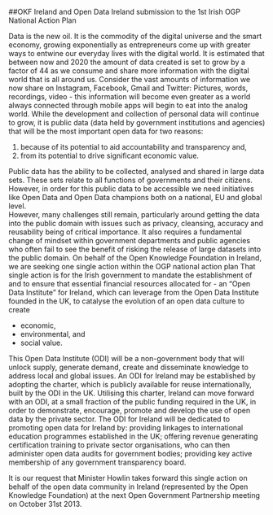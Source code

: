 ##OKF Ireland and Open Data Ireland submission to the 1st Irish OGP National Action Plan

Data is the new oil. It is the commodity of the digital universe and the smart economy, growing exponentially as entrepreneurs come up with greater ways to entwine our everyday lives with the digital world.
It is estimated that between now and 2020 the amount of data created is set to grow by a factor of 44 as we consume and share more information with the digital world that is all around us. Consider the vast amounts of information we now share on Instagram, Facebook, Gmail and Twitter: Pictures, words, recordings, video - this information will become even greater as a world always connected through mobile apps will begin to eat into the analog world. 
While the development and collection of personal data will continue to grow, it is public data (data held by government institutions and agencies) that will be the most important open data for two reasons: 

1) because of its potential to aid accountability and transparency and, 
2) from its potential to drive significant economic value. 

Public data has the ability to be collected, analysed and shared in large data sets. These sets relate to all functions of governments and their citizens. However, in order for this public data to be accessible we need initiatives like Open Data and Open Data champions both on a national, EU and global level.  
However, many challenges still remain, particularly around getting the data into the public domain with issues such as privacy, cleansing, accuracy and reusability being of critical importance. It also requires a fundamental change of mindset within government departments and public agencies who often fail to see the benefit of risking the release of large datasets into the public domain.
On behalf of the Open Knowledge Foundation in Ireland, we are seeking one single action within the OGP national action plan That single action is for the Irish government to mandate the establishment of and to ensure that essential financial resources allocated for - an “Open Data Institute” for Ireland, which can 
leverage from the Open Data Institute founded in the UK, to catalyse the evolution of an open data culture to create 
 + economic, 
 + environmental, and 
 + social value.
 
This Open Data Institute (ODI) will be a non-government body that will unlock supply, generate demand, create and disseminate knowledge to address local and global issues.
An ODI for Ireland may be established by adopting the charter, which is publicly available for reuse internationally, built by the ODI in the UK. Utilising this charter, Ireland can move forward with an ODI, at a small fraction of the public funding required in the UK, in order to demonstrate, encourage, promote and develop the use of open data by the private sector.
The ODI for Ireland will be dedicated to promoting open data for Ireland by: providing linkages to international education programmes established in the UK; 
offering revenue generating certification training to private sector organisations, who can then administer open data audits for government bodies; 
providing key active membership of any government transparency board.

It is our request that Minister Howlin takes forward this single action on behalf of the open data community in Ireland (represented by the Open Knowledge Foundation) at the next Open Government Partnership meeting on October 31st 2013.
